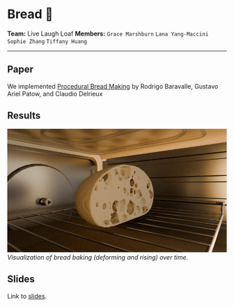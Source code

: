 # Bread 🥖

**Team:** Live Laugh Loaf
**Members:**
`Grace Marshburn` `Lana Yang-Maccini` `Sophie Zhang` `Tiffany Huang`

---

## Paper

We implemented [Procedural Bread Making](https://www.sciencedirect.com/science/article/pii/S0097849315000503) by
Rodrigo Baravalle, Gustavo Ariel Patow, and Claudio Delrieux

## Results

![Bread Rising Animation](outputs-sop/bread-rise-gif.gif) _Visualization of bread baking (deforming and rising) over time._

## Slides

Link to [slides](https://docs.google.com/presentation/d/14CjRwywVD9sJbUnkicvNXF9Ry3lyDxicRIO2Aa5_eR0/edit?usp=sharing).
